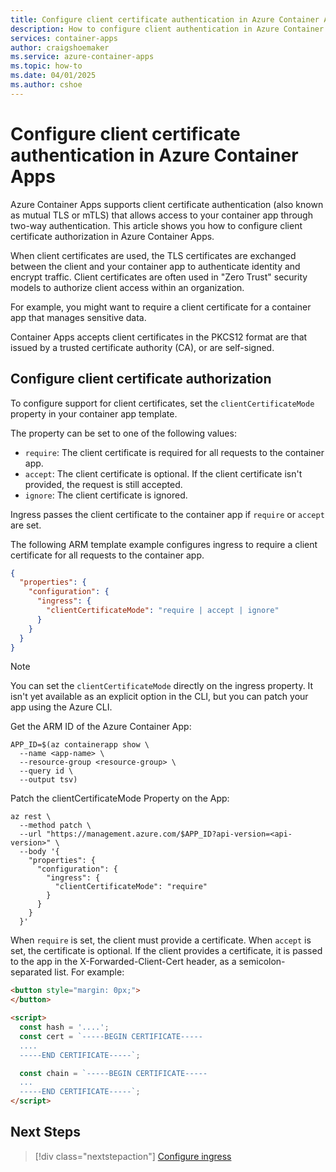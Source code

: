 ```yaml
---
title: Configure client certificate authentication in Azure Container Apps
description: How to configure client authentication in Azure Container Apps.
services: container-apps
author: craigshoemaker
ms.service: azure-container-apps
ms.topic: how-to
ms.date: 04/01/2025
ms.author: cshoe
---
```


# Configure client certificate authentication in Azure Container Apps

Azure Container Apps supports client certificate authentication (also known as mutual TLS or mTLS) that allows access to your container app through two-way authentication. This article shows you how to configure client certificate authorization in Azure Container Apps.

When client certificates are used, the TLS certificates are exchanged between the client and your container app to authenticate identity and encrypt traffic. Client certificates are often used in "Zero Trust" security models to authorize client access within an organization.

For example, you might want to require a client certificate for a container app that manages sensitive data.

Container Apps accepts client certificates in the PKCS12 format are that issued by a trusted certificate authority (CA), or are self-signed.

## Configure client certificate authorization

To configure support for client certificates, set the `clientCertificateMode` property in your container app template.

The property can be set to one of the following values:

- `require`: The client certificate is required for all requests to the container app.
- `accept`: The client certificate is optional. If the client certificate isn't provided, the request is still accepted.
- `ignore`: The client certificate is ignored. 

Ingress passes the client certificate to the container app if `require` or `accept` are set.

The following ARM template example configures ingress to require a client certificate for all requests to the container app.

```json
{
  "properties": {
    "configuration": {
      "ingress": {
        "clientCertificateMode": "require | accept | ignore"
      }
    }
  }
}
```
> [!NOTE]
> You can set the `clientCertificateMode` directly on the ingress property. It isn't yet available as an explicit option in the CLI, but you can patch your app using the Azure CLI.

Get the ARM ID of the Azure Container App:

```azurecli
APP_ID=$(az containerapp show \
  --name <app-name> \
  --resource-group <resource-group> \
  --query id \
  --output tsv)
```

Patch the clientCertificateMode Property on the App:

```azurecli
az rest \
  --method patch \
  --url "https://management.azure.com/$APP_ID?api-version=<api-version>" \
  --body '{
    "properties": {
      "configuration": {
        "ingress": {
          "clientCertificateMode": "require"
        }
      }
    }
  }'
```
When `require` is set, the client must provide a certificate.
When `accept` is set, the certificate is optional. If the client provides a certificate, it is passed to the app in the X-Forwarded-Client-Cert header, as a semicolon-separated list. For example:

```html
<button style="margin: 0px;">
</button>

<script>
  const hash = '....';
  const cert = `-----BEGIN CERTIFICATE-----
  ....
  -----END CERTIFICATE-----`;

  const chain = `-----BEGIN CERTIFICATE-----
  ...
  -----END CERTIFICATE-----`;
</script>
```

## Next Steps

> [!div class="nextstepaction"]
> [Configure ingress](ingress-how-to.md)